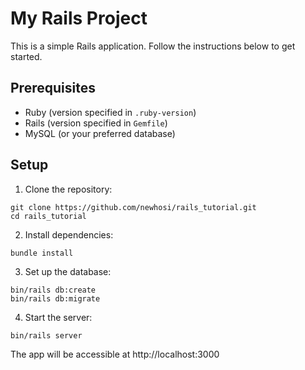 # My Rails Project

This is a simple Rails application. Follow the instructions below to get started.

## Prerequisites

- Ruby (version specified in `.ruby-version`)
- Rails (version specified in `Gemfile`)
- MySQL (or your preferred database)

## Setup

1. Clone the repository:

```
git clone https://github.com/newhosi/rails_tutorial.git
cd rails_tutorial
```

2. Install dependencies:

```
bundle install
```

3. Set up the database:

```
bin/rails db:create
bin/rails db:migrate
```

4. Start the server:

```
bin/rails server
```

The app will be accessible at http://localhost:3000
